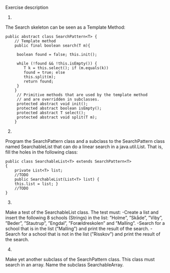 Exercise description 

1)
The Search skeleton can be seen as a Template Method:

```
public abstract class SearchPattern<T> {
    // Template method
    public final boolean search(T m){
    
     boolean found = false; this.init();
    
     while (!found && !this.isEmpty()) {
        T k = this.select(); if (m.equals(k))
        found = true; else
        this.split(m);
        return found;
     } 
    }
     // Primitive methods that are used by the template method
     // and are overridden in subclasses.
     protected abstract void init(); 
     protected abstract boolean isEmpty(); 
     protected abstract T select(); 
     protected abstract void split(T m);
    }
```

2)
Program the SearchPattern class and a subclass to the SearchPattern class named SearchableList
that can do a linear search in a java.util.List. That is, fill the holes in the following class:

```
public class SearchableList<T> extends SearchPattern<T>
{
    private List<T> list; 
    //TODO
    public SearchableList(List<T> list) {
    this.list = list; }
    //TODO 
}
```
3)
Make a test of the SearchableList class. The test must:
-Create a list and insert the following 8 schools (Strings) in the list: ”Holme”, ”Skåde”, ”Viby”, ”Beder”, ”Stautrup”, ”Engdal”, ”Forældreskolen” and ”Malling”.
-Search for a school that is in the list (”Malling”) and print the result of the search.
-Search for a school that is not in the list (”Risskov”) and print the result of the search.

4)
Make yet another subclass of the SearchPattern class. This class must search in an array. Name the subclass SearchableArray.
